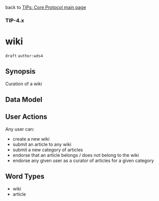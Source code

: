 back to [TIPs: Core Protocol main page](https://github.com/wds4/tapestry-protocol/blob/main/tips/core-protocol/README.md)

### TIP-4.x
wiki
=====

`draft` `author:wds4`

## Synopsis

Curation of a wiki

## Data Model

## User Actions

Any user can:
- create a new wiki
- submit an article to any wiki
- submit a new category of articles
- endorse that an article belongs / does not belong to the wiki
- endorse any given user as a curator of articles for a given category


## Word Types

- []() wiki
- []() article
